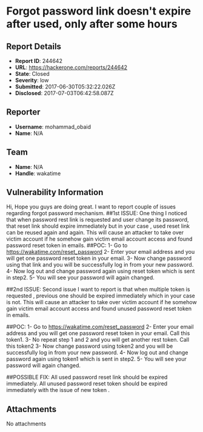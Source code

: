 # Forgot password link doesn't expire after used, only after some hours

## Report Details
- **Report ID**: 244642
- **URL**: https://hackerone.com/reports/244642
- **State**: Closed
- **Severity**: low
- **Submitted**: 2017-06-30T05:32:22.026Z
- **Disclosed**: 2017-07-03T06:42:58.087Z

## Reporter
- **Username**: mohammad_obaid
- **Name**: N/A

## Team
- **Name**: N/A
- **Handle**: wakatime

## Vulnerability Information
Hi, Hope you guys are doing great. I want to report couple of issues regarding forgot password mechanism. 
##1st ISSUE:
One thing I noticed that when password rest link is requested and user change its password, that reset link should expire immediately but in your case , used reset link can be reused again and again. This will cause an attacker to take over victim account if he somehow gain victim email account access and found password reset token in emails.
##POC:
1- Go to https://wakatime.com/reset_password
2- Enter your email address and you will get one password reset token in your email.
3- Now change password using that link and you will be successfully log in from your new password.
4- Now log out and change password again using reset token which is sent in step2.
5- You will see your password will again changed.

##2nd ISSUE:
Second issue I want to report is that when multiple token is requested , previous one should be expired immediately which in your case is not.
This will cause an attacker to take over victim account if he somehow gain victim email account access and found unused password reset token in emails.

##POC:
1- Go to https://wakatime.com/reset_password
2- Enter your email address and you will get one password reset token in your email. Call this token1.
3- No repeat step 1 and 2 and you will get another rest token. Call this token2
3- Now change password using token2 and you will be successfully log in from your new password.
4- Now log out and change password again using  token1 which is sent in step2.
5- You will see your password will again changed.

##POSSIBLE FIX:
All used password reset link should be expired immediately.
All unused password reset token should be expired immediately with the issue of new token .



## Attachments
No attachments
